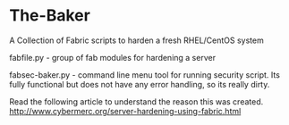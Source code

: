 The-Baker
======

A Collection of Fabric scripts to harden a fresh RHEL/CentOS system

fabfile.py   - group of fab modules for hardening a server

fabsec-baker.py - command line menu tool for running security script. Its fully functional
but does not have any error handling, so its really dirty.

Read the following article to understand the reason this was created. 
http://www.cybermerc.org/server-hardening-using-fabric.html
